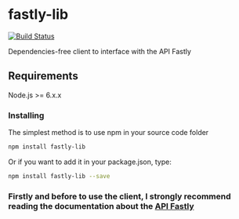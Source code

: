 # fastly-lib
[![Build Status](https://travis-ci.org/luisan00/fastly-lib.svg?branch=master)](https://travis-ci.org/luisan00/fastly-lib)

Dependencies-free client to interface with the API Fastly

## Requirements
Node.js >= 6.x.x

### Installing
The simplest method is to use npm in your source code folder
```bash
npm install fastly-lib
```
Or if you want to add it in your package.json, type:
```bash
npm install fastly-lib --save
```
### Firstly and before to use the client, I strongly recommend reading the documentation about the <a target="_blank"  href="https://docs.fastly.com/api/">API Fastly</a>
